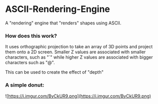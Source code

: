 # ASCII-Rendering-Engine
A "rendering" engine that "renders" shapes using ASCII.

### How does this work?

It uses orthographic projection to take an array of 3D points and project them onto a 2D screen. 
Smaller Z values are associated with smaller characters, such as "\`" while higher Z values are associated with bigger characters such as "@". 

This can be used to create the effect of "depth" 

### A simple donut: 
![https://i.imgur.com/ByCkUR9.png](https://i.imgur.com/ByCkUR9.png)
